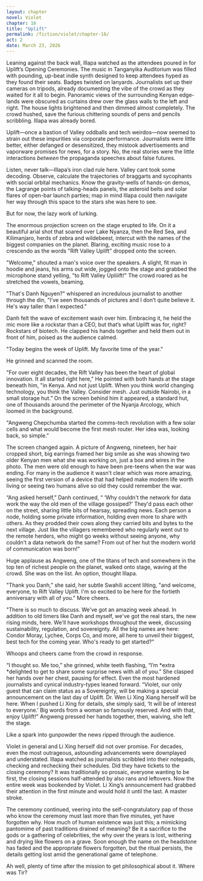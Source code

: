```yaml
---
layout: chapter
novel: Violet
chapter: 16
title: "Uplift"
permalink: /fiction/violet/chapter-16/
act: 2
date: March 23, 2026
---
```

Leaning against the back wall, Illapa watched as the attendees poured in for Uplift’s Opening Ceremonies. The music in Tanganyika Auditorium was filled with pounding, up-beat indie synth designed to keep attendees hyped as they found their seats. Badges twisted on lanyards. Journalists set up their cameras on tripods, already documenting the vibe of the crowd as they waited for it all to begin. Panoramic views of the surrounding Kenyan edge-lands were obscured as curtains drew over the glass walls to the left and right. The house lights brightened and then dimmed almost completely. The crowd hushed, save the furious chittering sounds of pens and pencils scribbling. Illapa was already bored.

Uplift—once a bastion of Valley oddballs and tech weirdos—now seemed to strain out these impurities via corporate performance. Journalists were little better, either defanged or desensitized, they mistook advertisements and vaporware promises for news, for a story. No, the real stories were the little interactions *between* the propaganda speeches about false futures. 

Listen, never talk—Illapa’s iron clad rule here. Valley cant took some decoding. Observe, calculate the trajectories of braggarts and sycophants with social orbital mechanics. Know the gravity-wells of hands-on demos, the Lagrange points of talking-heads panels, the asteroid belts and solar flares of open-bar launch parties; map in mind Illapa could then navigate her way through this space to the stars she was here to see.

But for now, the lazy work of lurking.

The enormous projection screen on the stage erupted to life. On it a beautiful arial shot that soared over Lake Nyanza, then the Red Sea, and Kilimanjaro, herds of zebra and wildebeest, intercut with the names of the biggest companies on the planet. Blaring, exciting music rose to a crescendo as the words "Rift Valley Uplift” dropped onto the screen.

"Welcome," shouted a man's voice over the speakers. A slight, fit man in hoodie and jeans, his arms out wide, jogged onto the stage and grabbed the microphone stand yelling, "to Rift Valley Upliiift!" The crowd roared as he stretched the vowels, beaming.

"That's Danh Nguyen?" whispered an incredulous journalist to another through the din, "I’ve seen thousands of pictures and I don’t quite believe it. He's way taller than I expected."

Danh felt the wave of excitement wash over him. Embracing it, he held the mic more like a rockstar than a CEO, but that’s what Uplift was for, right? Rockstars of biotech. He clapped his hands together and held them out in front of him, poised as the audience calmed.

"Today begins the week of Uplift. My favorite time of the year." 

He grinned and scanned the room.

"For over eight decades, the Rift Valley has been the heart of global innovation. It all started right here," He pointed with both hands at the stage beneath him, "in Kenya. And not just Uplift. When you think world changing technology, you think the Valley. Consider mesh. Just outside Nairobi, in a small storage hut.” On the screen behind him it appeared, a standard hut, one of thousands around the perimeter of the Nyanja Arcology, which loomed in the background. 

"Angweng Chepchumba started the comms-tech revolution with a few solar cells and what would become the first mesh router. Her idea was, looking back, so simple.”

The screen changed again. A picture of Angweng, nineteen, her hair cropped short, big earrings framed her big smile as she was showing two older Kenyan men what she was working on, just a box and wires in the photo. The men were old enough to have been pre-teens when the war was ending. For many in the audience it wasn’t clear which was more amazing, seeing the first version of a device that had helped make modern life worth living or seeing two humans alive so old they could remember the war.

“Ang asked herself,” Danh continued, “ ‘Why couldn't the network for data work the way the old men of the village gossiped?’ They'd pass each other on the street, sharing little bits of hearsay, spreading news. Each person a node, holding some private information, holding even more to share with others. As they prodded their cows along they carried bits and bytes to the next village. Just like the villagers remembered who regularly went out to the remote herders, who might go weeks without seeing anyone, why couldn't a data network do the same? From out of her hut the modern world of communication was born!"

Huge applause as Angweng, one of the titans of tech and somewhere in the top ten of richest people on the planet, walked onto stage, waving at the crowd. She was on the list. An option, thought Illapa.

"Thank you Danh,” she said, her subtle Swahili accent lilting, "and welcome, everyone, to Rift Valley Uplift. I'm so excited to be here for the fortieth anniversary with all of you." More cheers.

"There is so much to discuss. We've got an amazing week ahead. In addition to old timers like Danh and myself, we've got the real stars, the new rising minds, here. We'll have workshops throughout the week, discussing sustainability, regulation, and sovereignty. All the big names are here: Condor Moray, Lychee, Corps Co, and more, all here to unveil their biggest, best tech for the coming year. Who's ready to get started?" 

Whoops and cheers came from the crowd in response.

“I thought so. Me too,” she grinned, white teeth flashing, “I’m *extra *delighted to get to share some surprise news with all of you.” She clasped her hands over her chest, pausing for effect. Even the most hardened journalists and cynical industry-types leaned forward. “Violet, our only guest that can claim status as a Sovereignty, will be making a special announcement on the last day of Uplift. Dr. Wen Li Xing Xiang herself will be here. When I pushed Li Xing for details, she simply said, ‘It will be of interest to everyone.’ Big words from a woman so famously reserved. And with that, enjoy Uplift!” Angweng pressed her hands together, then, waiving, she left the stage.

Like a spark into gunpowder the news ripped through the audience.

Violet in general and Li Xing herself did not over promise. For decades, even the most outrageous, astounding advancements were downplayed and understated. Illapa watched as journalists scribbled into their notepads, checking and rechecking their schedules. Did they have tickets to the closing ceremony? It was traditionally so prosaic, everyone wanting to be first, the closing sessions half-attended by also rans and leftovers. Now the entire week was bookended by Violet. Li Xing’s announcement had grabbed their attention in the first minute and would hold it until the last. A master stroke.

The ceremony continued, veering into the self-congratulatory pap of those who know the ceremony must last more than five minutes, yet have forgotten why. How much of human existence was just this; a mimicking pantomime of past traditions drained of meaning? Be it a sacrifice to the gods or a gathering of celebrities, the why over the years is lost, withering and drying like flowers on a grave. Soon enough the name on the headstone has faded and the appropriate flowers forgotten, but the ritual persists, the details getting lost amid the generational game of telephone.

Ah well, plenty of time after the mission to get philosophical about it. Where was Tir?